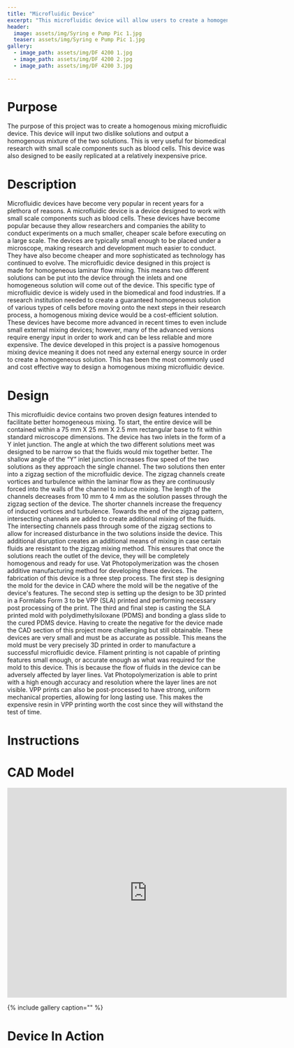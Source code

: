 ```yaml
---
title: "Microfluidic Device"
excerpt: "This microfluidic device will allow users to create a homogeneous mixture on a small scale at a relatively inexpensive cost"
header:
  image: assets/img/Syring e Pump Pic 1.jpg
  teaser: assets/img/Syring e Pump Pic 1.jpg
gallery:
  - image_path: assets/img/DF 4200 1.jpg
  - image_path: assets/img/DF 4200 2.jpg
  - image_path: assets/img/DF 4200 3.jpg
   
---
```


# Purpose

The purpose of this project was to create a homogenous mixing microfluidic device. This device will input two dislike solutions and output a homogenous mixture of the two solutions. This is very useful for biomedical research with small scale components such as blood cells. This device was also designed to be easily replicated at a relatively inexpensive price. 


# Description 

Microfluidic devices have become very popular in recent years for a plethora of reasons. A microfluidic device is a device designed to work with small scale components such as blood cells. These devices have become popular because they allow researchers and companies the ability to conduct experiments on a much smaller, cheaper scale before executing on a large scale. The devices are typically small enough to be placed under a microscope, making research and development much easier to conduct. They have also become cheaper and more sophisticated as technology has continued to evolve. 
The microfluidic device designed in this project is made for homogeneous laminar flow mixing. This means two different solutions can be put into the device through the inlets and one homogeneous solution will come out of the device. This specific type of microfluidic device is widely used in the biomedical and food industries. If a research institution needed to create a guaranteed homogeneous solution of various types of cells before moving onto the next steps in their research process, a homogenous mixing device would be a cost-efficient solution. These devices have become more advanced in recent times to even include small external mixing devices; however, many of the advanced versions require energy input in order to work and can be less reliable and more expensive. The device developed in this project is a passive homogenous mixing device meaning it does not need any external energy source in order to create a homogeneous solution. This has been the most commonly used and cost effective way to design a homogenous mixing microfluidic device.


# Design 

This microfluidic device contains two proven design features intended to facilitate better homogeneous mixing. To start, the entire device will be contained within a 75 mm X 25 mm X 2.5 mm rectangular base to fit within standard microscope dimensions. The device has two inlets in the form of a Y inlet junction. The angle at which the two different solutions meet was designed to be narrow so that the fluids would mix together better. The shallow angle of the “Y” inlet junction increases flow speed of the two solutions as they approach the single channel. The two solutions then enter into a zigzag section of the microfluidic device. The zigzag channels create vortices and turbulence within the laminar flow as they are continuously forced into the walls of the channel to induce mixing. The length of the channels decreases from 10 mm to 4 mm as the solution passes through the zigzag section of the device. The shorter channels increase the frequency of induced vortices and turbulence. Towards the end of the zigzag pattern, intersecting channels are added to create additional mixing of the fluids. The intersecting channels pass through some of the zigzag sections to allow for increased disturbance in the two solutions inside the device. This additional disruption creates an additional means of mixing in case certain fluids are resistant to the zigzag mixing method. This ensures that once the solutions reach the outlet of the device, they will be completely homogenous and ready for use. 
Vat Photopolymerization was the chosen additive manufacturing method for developing these devices. The fabrication of this device is a three step process. The first step is designing the mold for the device in CAD where the mold will be the negative of the device's features. The second step is setting up the design to be 3D printed in a Formlabs Form 3 to be VPP (SLA) printed and performing necessary post processing of the print. The third and final step is casting the SLA printed mold with polydimethylsiloxane (PDMS) and bonding a glass slide to the cured PDMS device. Having to create the negative for the device made the CAD section of this project more challenging but still obtainable. These devices are very small and must be as accurate as possible. This means the mold must be very precisely 3D printed in order to manufacture a successful microfluidic device. Filament printing is not capable of printing features small enough, or accurate enough as what was required for the mold to this device. This is because the flow of fluids in the device can be adversely affected by layer lines. Vat Photopolymerization is able to print with a high enough accuracy and resolution where the layer lines are not visible. VPP prints can also be post-processed to have strong, uniform mechanical properties, allowing for long lasting use. This makes the expensive resin in VPP printing worth the cost since they will withstand the test of time.


# Instructions 


# CAD Model

<iframe src="https://vanderbilt643.autodesk360.com/shares/public/SH35dfcQT936092f0e4339643e9080aa75af?mode=embed" width="640" height="480" allowfullscreen="true" webkitallowfullscreen="true" mozallowfullscreen="true"  frameborder="0"></iframe>

{% include gallery caption="" %} 


# Device In Action 




